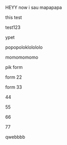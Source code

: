 HEYY
now i sau mapapapa


this test

test123

ypet

popopoloklolololo


momomomomo

pik form

form 22

form 33

44

55

66

77


qwebbbb
